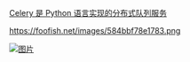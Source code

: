 [Celery 是 Python 语言实现的分布式队列服务](https://foofish.net/celery-toturial1.html)

https://foofish.net/images/584bbf78e1783.png

[![图片](https://foofish.net/images/584bbf78e1783.png)](https://foofish.net/images/584bbf78e1783.png)
